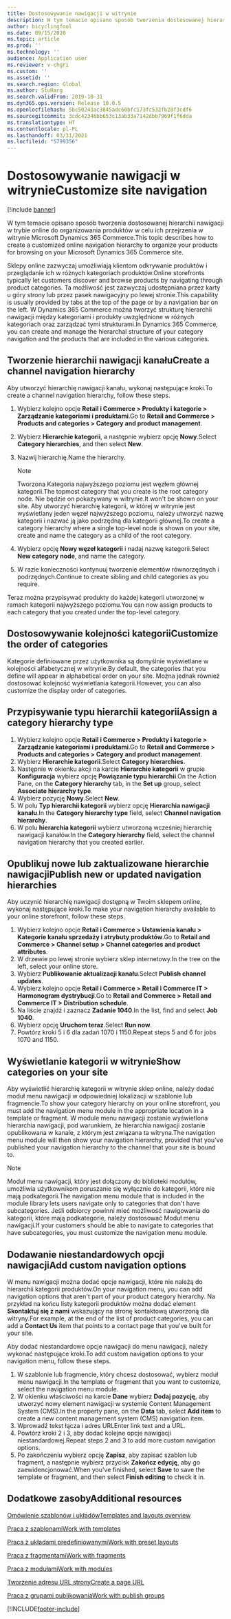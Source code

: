 ```yaml
---
title: Dostosowywanie nawigacji w witrynie
description: W tym temacie opisano sposób tworzenia dostosowanej hierarchii nawigacji w trybie online do organizowania produktów w celu ich przejrzenia w witrynie Microsoft Dynamics 365 Commerce.
author: bicyclingfool
ms.date: 09/15/2020
ms.topic: article
ms.prod: ''
ms.technology: ''
audience: Application user
ms.reviewer: v-chgri
ms.custom: ''
ms.assetid: ''
ms.search.region: Global
ms.author: StuHarg
ms.search.validFrom: 2019-10-31
ms.dyn365.ops.version: Release 10.0.5
ms.openlocfilehash: 5bc50243ac3845adc60bfc173fc532fb28f3cdf6
ms.sourcegitcommit: 3cdc42346bb653c13ab33a7142dbb7969f1f6dda
ms.translationtype: HT
ms.contentlocale: pl-PL
ms.lasthandoff: 03/31/2021
ms.locfileid: "5799356"
---
```

# <a name="customize-site-navigation"></a><span data-ttu-id="9ba69-103">Dostosowywanie nawigacji w witrynie</span><span class="sxs-lookup"><span data-stu-id="9ba69-103">Customize site navigation</span></span>

[!include [banner](includes/banner.md)]

<span data-ttu-id="9ba69-104">W tym temacie opisano sposób tworzenia dostosowanej hierarchii nawigacji w trybie online do organizowania produktów w celu ich przejrzenia w witrynie Microsoft Dynamics 365 Commerce.</span><span class="sxs-lookup"><span data-stu-id="9ba69-104">This topic describes how to create a customized online navigation hierarchy to organize your products for browsing on your Microsoft Dynamics 365 Commerce site.</span></span>

<span data-ttu-id="9ba69-105">Sklepy online zazwyczaj umożliwiają klientom odkrywanie produktów i przeglądanie ich w różnych kategoriach produktów.</span><span class="sxs-lookup"><span data-stu-id="9ba69-105">Online storefronts typically let customers discover and browse products by navigating through product categories.</span></span> <span data-ttu-id="9ba69-106">Ta możliwość jest zazwyczaj udostępniana przez karty u góry strony lub przez pasek nawigacyjny po lewej stronie.</span><span class="sxs-lookup"><span data-stu-id="9ba69-106">This capability is usually provided by tabs at the top of the page or by a navigation bar on the left.</span></span> <span data-ttu-id="9ba69-107">W Dynamics 365 Commerce można tworzyć strukturę hierarchii nawigacji między kategoriami i produkty uwzględnione w różnych kategoriach oraz zarządzać tymi strukturami.</span><span class="sxs-lookup"><span data-stu-id="9ba69-107">In Dynamics 365 Commerce, you can create and manage the hierarchal structure of your category navigation and the products that are included in the various categories.</span></span>

## <a name="create-a-channel-navigation-hierarchy"></a><span data-ttu-id="9ba69-108">Tworzenie hierarchii nawigacji kanału</span><span class="sxs-lookup"><span data-stu-id="9ba69-108">Create a channel navigation hierarchy</span></span>

<span data-ttu-id="9ba69-109">Aby utworzyć hierarchię nawigacji kanału, wykonaj następujące kroki.</span><span class="sxs-lookup"><span data-stu-id="9ba69-109">To create a channel navigation hierarchy, follow these steps.</span></span>

1. <span data-ttu-id="9ba69-110">Wybierz kolejno opcje **Retail i Commerce \> Produkty i kategorie \> Zarządzanie kategoriami i produktami**.</span><span class="sxs-lookup"><span data-stu-id="9ba69-110">Go to **Retail and Commerce \> Products and categories \> Category and product management**.</span></span>
1. <span data-ttu-id="9ba69-111">Wybierz **Hierarchie kategorii**, a następnie wybierz opcję **Nowy**.</span><span class="sxs-lookup"><span data-stu-id="9ba69-111">Select **Category hierarchies**, and then select **New**.</span></span>
1. <span data-ttu-id="9ba69-112">Nazwij hierarchię.</span><span class="sxs-lookup"><span data-stu-id="9ba69-112">Name the hierarchy.</span></span>

    > [!NOTE]
    > <span data-ttu-id="9ba69-113">Tworzona Kategoria najwyższego poziomu jest węzłem głównej kategorii.</span><span class="sxs-lookup"><span data-stu-id="9ba69-113">The topmost category that you create is the root category node.</span></span> <span data-ttu-id="9ba69-114">Nie będzie on pokazywany w witrynie.</span><span class="sxs-lookup"><span data-stu-id="9ba69-114">It won't be shown on your site.</span></span> <span data-ttu-id="9ba69-115">Aby utworzyć hierarchię kategorii, w której w witrynie jest wyświetlany jeden węzeł najwyższego poziomu, należy utworzyć nazwę kategorii i nazwać ją jako podrzędną dla kategorii głównej.</span><span class="sxs-lookup"><span data-stu-id="9ba69-115">To create a category hierarchy where a single top-level node is shown on your site, create and name the category as a child of the root category.</span></span>

1. <span data-ttu-id="9ba69-116">Wybierz opcję **Nowy węzeł kategorii** i nadaj nazwę kategorii.</span><span class="sxs-lookup"><span data-stu-id="9ba69-116">Select **New category node**, and name the category.</span></span>
1. <span data-ttu-id="9ba69-117">W razie konieczności kontynuuj tworzenie elementów równorzędnych i podrzędnych.</span><span class="sxs-lookup"><span data-stu-id="9ba69-117">Continue to create sibling and child categories as you require.</span></span>

<span data-ttu-id="9ba69-118">Teraz można przypisywać produkty do każdej kategorii utworzonej w ramach kategorii najwyższego poziomu.</span><span class="sxs-lookup"><span data-stu-id="9ba69-118">You can now assign products to each category that you created under the top-level category.</span></span>

## <a name="customize-the-order-of-categories"></a><span data-ttu-id="9ba69-119">Dostosowywanie kolejności kategorii</span><span class="sxs-lookup"><span data-stu-id="9ba69-119">Customize the order of categories</span></span>

<span data-ttu-id="9ba69-120">Kategorie definiowane przez użytkownika są domyślnie wyświetlane w kolejności alfabetycznej w witrynie.</span><span class="sxs-lookup"><span data-stu-id="9ba69-120">By default, the categories that you define will appear in alphabetical order on your site.</span></span> <span data-ttu-id="9ba69-121">Można jednak również dostosować kolejność wyświetlania kategorii.</span><span class="sxs-lookup"><span data-stu-id="9ba69-121">However, you can also customize the display order of categories.</span></span>

## <a name="assign-a-category-hierarchy-type"></a><span data-ttu-id="9ba69-122">Przypisywanie typu hierarchii kategorii</span><span class="sxs-lookup"><span data-stu-id="9ba69-122">Assign a category hierarchy type</span></span>

1. <span data-ttu-id="9ba69-123">Wybierz kolejno opcje **Retail i Commerce \> Produkty i kategorie \> Zarządzanie kategoriami i produktami**.</span><span class="sxs-lookup"><span data-stu-id="9ba69-123">Go to **Retail and Commerce \> Products and categories \> Category and product management**.</span></span>
1. <span data-ttu-id="9ba69-124">Wybierz **Hierarchie kategorii**.</span><span class="sxs-lookup"><span data-stu-id="9ba69-124">Select **Category hierarchies**.</span></span>
1. <span data-ttu-id="9ba69-125">Następnie w okienku akcji na karcie **Hierarchie kategorii** w grupie **Konfiguracja** wybierz opcję **Powiązanie typu hierarchii**.</span><span class="sxs-lookup"><span data-stu-id="9ba69-125">On the Action Pane, on the **Category hierarchy** tab, in the **Set up** group, select **Associate hierarchy type**.</span></span>
1. <span data-ttu-id="9ba69-126">Wybierz pozycję **Nowy**.</span><span class="sxs-lookup"><span data-stu-id="9ba69-126">Select **New**.</span></span>
1. <span data-ttu-id="9ba69-127">W polu **Typ hierarchii kategorii** wybierz opcję **Hierarchia nawigacji kanału**.</span><span class="sxs-lookup"><span data-stu-id="9ba69-127">In the **Category hierarchy type** field, select **Channel navigation hierarchy**.</span></span>
1. <span data-ttu-id="9ba69-128">W polu **hierarchia kategorii** wybierz utworzoną wcześniej hierarchię nawigacji kanałów.</span><span class="sxs-lookup"><span data-stu-id="9ba69-128">In the **Category hierarchy** field, select the channel navigation hierarchy that you created earlier.</span></span>

## <a name="publish-new-or-updated-navigation-hierarchies"></a><span data-ttu-id="9ba69-129">Opublikuj nowe lub zaktualizowane hierarchie nawigacji</span><span class="sxs-lookup"><span data-stu-id="9ba69-129">Publish new or updated navigation hierarchies</span></span>

<span data-ttu-id="9ba69-130">Aby uczynić hierarchię nawigacji dostępną w Twoim sklepem online, wykonaj następujące kroki.</span><span class="sxs-lookup"><span data-stu-id="9ba69-130">To make your navigation hierarchy available to your online storefront, follow these steps.</span></span>

1. <span data-ttu-id="9ba69-131">Wybierz kolejno opcje **Retail i Commerce \> Ustawienia kanału \> Kategorie kanału sprzedaży i atrybuty produktów**.</span><span class="sxs-lookup"><span data-stu-id="9ba69-131">Go to **Retail and Commerce \> Channel setup \> Channel categories and product attributes**.</span></span>
1. <span data-ttu-id="9ba69-132">W drzewie po lewej stronie wybierz sklep internetowy.</span><span class="sxs-lookup"><span data-stu-id="9ba69-132">In the tree on the left, select your online store.</span></span>
1. <span data-ttu-id="9ba69-133">Wybierz **Publikowanie aktualizacji kanału**.</span><span class="sxs-lookup"><span data-stu-id="9ba69-133">Select **Publish channel updates**.</span></span>
1. <span data-ttu-id="9ba69-134">Wybierz kolejno opcje **Retail i Commerce \> Retail i Commerce IT \> Harmonogram dystrybucji**.</span><span class="sxs-lookup"><span data-stu-id="9ba69-134">Go to **Retail and Commerce \> Retail and Commerce IT \> Distribution schedule**.</span></span>
1. <span data-ttu-id="9ba69-135">Na liście znajdź i zaznacz **Zadanie 1040**.</span><span class="sxs-lookup"><span data-stu-id="9ba69-135">In the list, find and select **Job 1040**.</span></span>
1. <span data-ttu-id="9ba69-136">Wybierz opcję **Uruchom teraz**.</span><span class="sxs-lookup"><span data-stu-id="9ba69-136">Select **Run now**.</span></span>
1. <span data-ttu-id="9ba69-137">Powtórz kroki 5 i 6 dla zadań 1070 i 1150.</span><span class="sxs-lookup"><span data-stu-id="9ba69-137">Repeat steps 5 and 6 for jobs 1070 and 1150.</span></span>

## <a name="show-categories-on-your-site"></a><span data-ttu-id="9ba69-138">Wyświetlanie kategorii w witrynie</span><span class="sxs-lookup"><span data-stu-id="9ba69-138">Show categories on your site</span></span>

<span data-ttu-id="9ba69-139">Aby wyświetlić hierarchię kategorii w witrynie sklep online, należy dodać moduł menu nawigacji w odpowiedniej lokalizacji w szablonie lub fragmencie.</span><span class="sxs-lookup"><span data-stu-id="9ba69-139">To show your category hierarchy on your online storefront, you must add the navigation menu module in the appropriate location in a template or fragment.</span></span> <span data-ttu-id="9ba69-140">W module menu nawigacji zostanie wyświetlona hierarchia nawigacji, pod warunkiem, że hierarchia nawigacji zostanie opublikowana w kanale, z którym jest związana ta witryna.</span><span class="sxs-lookup"><span data-stu-id="9ba69-140">The navigation menu module will then show your navigation hierarchy, provided that you've published your navigation hierarchy to the channel that your site is bound to.</span></span>

> [!NOTE]
> <span data-ttu-id="9ba69-141">Moduł menu nawigacji, który jest dołączony do biblioteki modułów, umożliwia użytkownikom poruszanie się wyłącznie do kategorii, które nie mają podkategorii.</span><span class="sxs-lookup"><span data-stu-id="9ba69-141">The navigation menu module that is included in the module library lets users navigate only to categories that don't have subcategories.</span></span> <span data-ttu-id="9ba69-142">Jeśli odbiorcy powinni mieć możliwość nawigowania do kategorii, które mają podkategorie, należy dostosować Moduł menu nawigacji.</span><span class="sxs-lookup"><span data-stu-id="9ba69-142">If your customers should be able to navigate to categories that have subcategories, you must customize the navigation menu module.</span></span>

## <a name="add-custom-navigation-options"></a><span data-ttu-id="9ba69-143">Dodawanie niestandardowych opcji nawigacji</span><span class="sxs-lookup"><span data-stu-id="9ba69-143">Add custom navigation options</span></span>

<span data-ttu-id="9ba69-144">W menu nawigacji można dodać opcje nawigacji, które nie należą do hierarchii kategorii produktów.</span><span class="sxs-lookup"><span data-stu-id="9ba69-144">On your navigation menu, you can add navigation options that aren't part of your product category hierarchy.</span></span> <span data-ttu-id="9ba69-145">Na przykład na końcu listy kategorii produktów można dodać element **Skontaktuj się z nami** wskazujący na stronę kontaktową utworzoną dla witryny.</span><span class="sxs-lookup"><span data-stu-id="9ba69-145">For example, at the end of the list of product categories, you can add a **Contact Us** item that points to a contact page that you've built for your site.</span></span>

<span data-ttu-id="9ba69-146">Aby dodać niestandardowe opcje nawigacji do menu nawigacji, należy wykonać następujące kroki.</span><span class="sxs-lookup"><span data-stu-id="9ba69-146">To add custom navigation options to your navigation menu, follow these steps.</span></span>

1. <span data-ttu-id="9ba69-147">W szablonie lub fragmencie, który chcesz dostosować, wybierz moduł menu nawigacji.</span><span class="sxs-lookup"><span data-stu-id="9ba69-147">In the template or fragment that you want to customize, select the navigation menu module.</span></span>
1. <span data-ttu-id="9ba69-148">W okienku właściwości na karcie **Dane** wybierz **Dodaj pozycję**, aby utworzyć nowy element nawigacji w systemie Content Management System (CMS).</span><span class="sxs-lookup"><span data-stu-id="9ba69-148">In the property pane, on the **Data** tab, select **Add item** to create a new content management system (CMS) navigation item.</span></span>
1. <span data-ttu-id="9ba69-149">Wprowadź tekst łącza i adres URL</span><span class="sxs-lookup"><span data-stu-id="9ba69-149">Enter link text and a URL.</span></span>
1. <span data-ttu-id="9ba69-150">Powtórz kroki 2 i 3, aby dodać kolejne opcje nawigacji niestandardowej.</span><span class="sxs-lookup"><span data-stu-id="9ba69-150">Repeat steps 2 and 3 to add more custom navigation options.</span></span>
1. <span data-ttu-id="9ba69-151">Po zakończeniu wybierz opcję **Zapisz**, aby zapisać szablon lub fragment, a następnie wybierz przycisk **Zakończ edycję**, aby go zaewidencjonować.</span><span class="sxs-lookup"><span data-stu-id="9ba69-151">When you've finished, select **Save** to save the template or fragment, and then select **Finish editing** to check it in.</span></span>

## <a name="additional-resources"></a><span data-ttu-id="9ba69-152">Dodatkowe zasoby</span><span class="sxs-lookup"><span data-stu-id="9ba69-152">Additional resources</span></span>

[<span data-ttu-id="9ba69-153">Omówienie szablonów i układów</span><span class="sxs-lookup"><span data-stu-id="9ba69-153">Templates and layouts overview</span></span>](templates-layouts-overview.md)

[<span data-ttu-id="9ba69-154">Praca z szablonami</span><span class="sxs-lookup"><span data-stu-id="9ba69-154">Work with templates</span></span>](work-with-templates.md)

[<span data-ttu-id="9ba69-155">Praca z układami predefiniowanymi</span><span class="sxs-lookup"><span data-stu-id="9ba69-155">Work with preset layouts</span></span>](work-with-layouts.md)

[<span data-ttu-id="9ba69-156">Praca z fragmentami</span><span class="sxs-lookup"><span data-stu-id="9ba69-156">Work with fragments</span></span>](work-with-fragments.md)

[<span data-ttu-id="9ba69-157">Praca z modułami</span><span class="sxs-lookup"><span data-stu-id="9ba69-157">Work with modules</span></span>](work-with-modules.md)

[<span data-ttu-id="9ba69-158">Tworzenie adresu URL strony</span><span class="sxs-lookup"><span data-stu-id="9ba69-158">Create a page URL</span></span>](create-page-url.md)

[<span data-ttu-id="9ba69-159">Praca z grupami publikowania</span><span class="sxs-lookup"><span data-stu-id="9ba69-159">Work with publish groups</span></span>](publish-groups.md)


[!INCLUDE[footer-include](../includes/footer-banner.md)]
